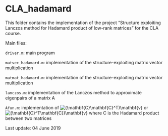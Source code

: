 # CLA_hadamard

This folder contains the implementation of the project “Structure exploiting Lanczos method for Hadamard product of low-rank matrices” for the CLA course.

Main files:

```driver.m```: main program

```matvec_hadamard.m```: implementation of the structure-exploiting matrix vector multiplication

```matmat_hadamard.m```: implementation of the structure-exploiting matrix vector multiplication

```lanczos.m```: implementation of the Lanczos method to approximate eigenpairs of a matrix A

```Afun.m```: implementation of <img src="https://latex.codecogs.com/svg.latex?(\mathbf{C}\mathbf{C}^T)\mathbf{v}" title="(\mathbf{C}\mathbf{C}^T)\mathbf{v}" />
or <img src="https://latex.codecogs.com/svg.latex?(\mathbf{C}\mathbf{C}^T)\mathbf{v}" title="(\mathbf{C}^T\mathbf{C})\mathbf{v}" /> where C is the Hadamard product between two matrices

Last update: 04 June 2019
